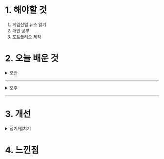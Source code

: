 
# 1. 해야할 것

1. 게임산업 뉴스 읽기 
2. 개인 공부  
3. 포트폴리오 제작



# 2. 오늘 배운 것

<details>
<summary>오전</summary>

## 오늘의 뉴스
###
</details>

****

<details>
<summary>오후</summary>

## 포트폴리오 제작
### 제안서 작성

</details>

****


# 3. 개선


<details>
<summary>접기/펼치기</summary>


</details>



# 4. 느낀점


